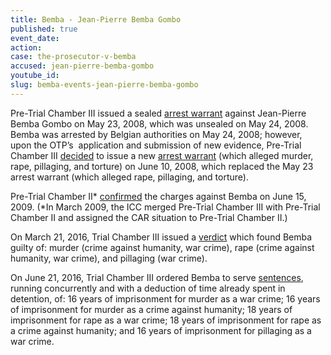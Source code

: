 ```yaml
---
title: Bemba - Jean-Pierre Bemba Gombo
published: true
event_date:
action:
case: the-prosecutor-v-bemba
accused: jean-pierre-bemba-gombo
youtube_id:
slug: bemba-events-jean-pierre-bemba-gombo
---
```



Pre-Trial Chamber III issued a sealed [arrest warrant](https://www.icc-cpi.int/Pages/record.aspx?docNo=ICC-01/05-01/08-1-tENG-Corr) against Jean-Pierre Bemba Gombo on May 23, 2008, which was unsealed on May 24, 2008.&nbsp; Bemba was arrested by Belgian authorities on May 24, 2008; however, upon the OTP’s &nbsp;application and submission of new evidence, Pre-Trial Chamber III [decided](https://www.icc-cpi.int/Pages/record.aspx?docNo=ICC-01/05-01/08-14-tENG) to issue a new [arrest warrant](https://www.icc-cpi.int/Pages/record.aspx?docNo=ICC-01/05-01/08-15-tENG) (which alleged murder, rape, pillaging, and torture) on June 10, 2008, which replaced the May 23 arrest warrant (which alleged rape, pillaging, and torture).&nbsp;

Pre-Trial Chamber II\* [confirmed](https://www.icc-cpi.int/Pages/record.aspx?docNo=ICC-01/05-01/08-424) the charges against Bemba on June 15, 2009. (\*In March 2009, the ICC merged Pre-Trial Chamber III with Pre-Trial Chamber II and assigned the CAR situation to Pre-Trial Chamber II.)

On March 21, 2016, Trial Chamber III issued a [verdict](https://www.icc-cpi.int/Pages/record.aspx?docNo=ICC-01/05-01/08-3343) which found Bemba guilty of: murder (crime against humanity, war crime), rape (crime against humanity, war crime), and pillaging (war crime).

On June 21, 2016, Trial Chamber III ordered Bemba to serve [sentences](https://www.icc-cpi.int/Pages/record.aspx?docNo=ICC-01/05-01/08-3399 ), running concurrently and with a deduction of time already spent in detention, of: 16 years of imprisonment for murder as a war crime; 16 years of imprisonment for murder as a crime against humanity; 18 years of imprisonment for rape as a war crime; 18 years of imprisonment for rape as a crime against humanity; and 16 years of imprisonment for pillaging as a war crime.&nbsp;